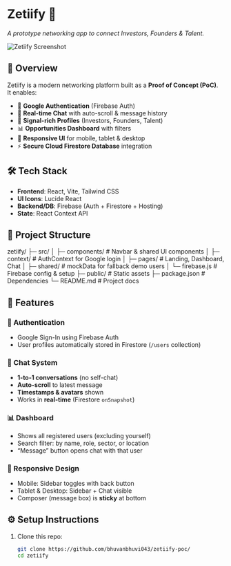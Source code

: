 # Zetiify 🚀  
*A prototype networking app to connect Investors, Founders & Talent.*

![Zetiify Screenshot](https://zetiify-33794.web.app) <!-- replace with actual screenshot later -->

## 📌 Overview
Zetiify is a modern networking platform built as a **Proof of Concept (PoC)**.  
It enables:
- 🔑 **Google Authentication** (Firebase Auth)
- 💬 **Real-time Chat** with auto-scroll & message history
- 👤 **Signal-rich Profiles** (Investors, Founders, Talent)
- 📊 **Opportunities Dashboard** with filters
- 📱 **Responsive UI** for mobile, tablet & desktop
- ⚡ **Secure Cloud Firestore Database** integration

## 🛠️ Tech Stack
- **Frontend**: React, Vite, Tailwind CSS  
- **UI Icons**: Lucide React  
- **Backend/DB**: Firebase (Auth + Firestore + Hosting)  
- **State**: React Context API  

## 📂 Project Structure
zetiify/
├─ src/
│ ├─ components/ # Navbar & shared UI components
│ ├─ context/ # AuthContext for Google login
│ ├─ pages/ # Landing, Dashboard, Chat
│ ├─ shared/ # mockData for fallback demo users
│ └─ firebase.js # Firebase config & setup
├─ public/ # Static assets
├─ package.json # Dependencies
└─ README.md # Project docs

## 🚀 Features
### 🔑 Authentication
- Google Sign-In using Firebase Auth  
- User profiles automatically stored in Firestore (`/users` collection)  

### 💬 Chat System
- **1-to-1 conversations** (no self-chat)  
- **Auto-scroll** to latest message  
- **Timestamps & avatars** shown  
- Works in **real-time** (Firestore `onSnapshot`)  

### 📊 Dashboard
- Shows all registered users (excluding yourself)  
- Search filter: by name, role, sector, or location  
- “Message” button opens chat with that user  

### 📱 Responsive Design
- Mobile: Sidebar toggles with back button  
- Tablet & Desktop: Sidebar + Chat visible  
- Composer (message box) is **sticky** at bottom  

## ⚙️ Setup Instructions
1. Clone this repo:
   ```bash
   git clone https://github.com/bhuvanbhuvi043/zetiify-poc/
   cd zetiify
